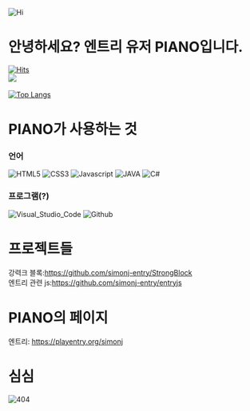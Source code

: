 ![Hi](https://img.shields.io/badge/%F0%9F%96%90-Hi!-gold)

# 안녕하세요? 엔트리 유저 PIANO입니다.
[![Hits](https://hits.seeyoufarm.com/api/count/incr/badge.svg?url=https%3A%2F%2Fgithub.com%2Fsimonj-entry-hit-counter&count_bg=%2316C5F0&title_bg=%2347545D&icon=github.svg&icon_color=%23FFFFFF&title=visits&edge_flat=false)](https://hits.seeyoufarm.com)<br>
![](https://github-readme-stats.vercel.app/api?username=simonj-entry&bg_color=30,ffd700,5CD1E5&title_color=fff&text_color=fff)<br><br>
[![Top Langs](https://github-readme-stats.vercel.app/api/top-langs/?username=simonj-entry&layout=compact)](https://github.com/simonj-entry/github-readme-stats)<br>

# PIANO가 사용하는 것

### 언어
![HTML5](https://img.shields.io/badge/-HTML-E34F26?logo=HTML5&logoColor=white)
![CSS3](https://img.shields.io/badge/-CSS3-1572B6?logo=CSS3&logoColor=white)
![Javascript](https://img.shields.io/badge/-JAVASCRIPT-ff0000?logo=JAVASCRIPT&logoColor=white)
![JAVA](https://img.shields.io/badge/-JAVA-ff00ff?logo=JAVA&logoColor=white)
![C#](https://img.shields.io/badge/-C%23-239120?logo=C%20Sharp&logoColor=white)

### 프로그램(?)
![Visual_Studio_Code](https://img.shields.io/badge/-Visual_Studio_Code-007ACC?logo=Visual%20Studio%20Code&logoColor=white)
![Github](https://img.shields.io/badge/-GitHub-181717?logo=GitHub&logoColor=white)

# 프로젝트들
강력크 블록:https://github.com/simonj-entry/StrongBlock<br>
엔트리 관련 js:https://github.com/simonj-entry/entryjs<br>

# PIANO의 페이지
엔트리: https://playentry.org/simonj<br>

# 심심
![404](https://img.shields.io/badge/404-badge%20not%20found-red)
